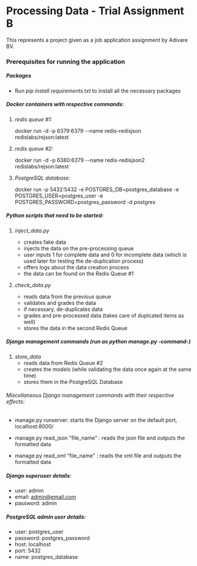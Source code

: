 # Processing Data - Trial Assignment B

This represents a project given as a job application assignment by Adivare BV.

### Prerequisites for running the application

##### Packages
- Run *pip install requirements.txt* to install all the necessary packages

##### Docker containers with respective commands:

1. *redis queue #1:* 

    docker run -d -p 6379:6379 --name redis-redisjson redislabs/rejson:latest

2. *redis queue #2:*

    docker run -d -p 6380:6379 --name redis-redisjson2 redislabs/rejson:latest

3. *PostgreSQL database:* 

    docker run -p 5432:5432 -e POSTGRES_DB=postgres_database -e POSTGRES_USER=postgres_user -e POSTGRES_PASSWORD=postgres_password -d postgres

##### Python scripts that need to be started:

1. *inject_data.py*
    - creates fake data
    - injects the data on the pre-processing queue
    - user inputs 1 for complete data and 0 for incomplete data (which is used later
     for testing the de-duplication process)
    - offers logs about the data creation process
    - the data can be found on the Redis Queue #1

2. *check_data.py*
    - reads data from the previous queue
    - validates and grades the data
    - if necessary, de-duplicates data
    - grades and pre-processed data (takes care of duplcated items as well)
    - stores the data in the second Redis Queue
    
##### Django management commands (run as _python manage.py -command-_)

1.  *store_data*
    - reads data from Redis Queue #2
    - creates the models (while validating the data once again at the same time)
    - stores them in the PostgreSQL Database


###### Miscellaneous Django management commands with their respective effects:

* manage.py runserver: starts the Django server on the default port, localhost:8000/

* manage.py read_json "file_name" : reads the json file and outputs the formatted data 

* manage.py read_xml "file_name" : reads the xml file and outputs the formatted data 

##### Django superuser details:
* user: admin
* email: admin@email.com	
* password: admin

##### PostgreSQL admin user details:
* user: postgres_user
* password: postgres_password
* host: localhost
* port: 5432
* name: postgres_database
